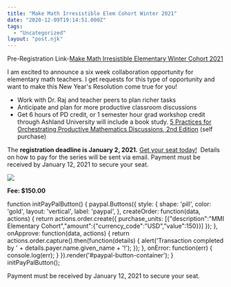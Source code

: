 ```yaml
---
title: "Make Math Irresistible Elem Cohort Winter 2021"
date: "2020-12-09T19:14:51.000Z"
tags:
  - "Uncategorized"
layout: "post.njk"
---
```

Pre-Registration Link-[Make Math Irresistible Elementary Winter Cohort 2021](https://forms.gle/CrDnLHfN4b5tYGrZ8)  
  
I am excited to announce a six week collaboration opportunity for elementary math teachers. I get requests for this type of opportunity and want to make this New Year's Resolution come true for you! 

*   Work with Dr. Raj and teacher peers to plan richer tasks
*   Anticipate and plan for more productive classroom discussions
*   Get 6 hours of PD credit, or 1 semester hour grad workshop credit through Ashland University will include a book study. [5 Practices for Orchestrating Productive Mathematics Discussions, 2nd Edition](https://www.nctm.org/Store/Products/5-Practices-for-Orchestrating-Productive-Mathematics-Discussions,-2nd-Edition/) (self purchase)

The **registration deadline is January 2, 2021.** [](https://forms.gle/2BiCbomR5ZWENSUT8)[Get your seat today!](https://forms.gle/2BiCbomR5ZWENSUT8)  Details on how to pay for the series will be sent via email. Payment must be received by January 12, 2021 to secure your seat.

![](https://drrajshah.com/wp-content/uploads/2020/12/Make-Math-Irresistible-Elementary-Cohort-Winter-2021-1.jpg)

**Fee: $150.00**

function initPayPalButton() { paypal.Buttons({ style: { shape: 'pill', color: 'gold', layout: 'vertical', label: 'paypal', }, createOrder: function(data, actions) { return actions.order.create({ purchase\_units: \[{"description":"MMI Elementary Cohort","amount":{"currency\_code":"USD","value":150}}\] }); }, onApprove: function(data, actions) { return actions.order.capture().then(function(details) { alert('Transaction completed by ' + details.payer.name.given\_name + '!'); }); }, onError: function(err) { console.log(err); } }).render('#paypal-button-container'); } initPayPalButton();

Payment must be received by January 12, 2021 to secure your seat.